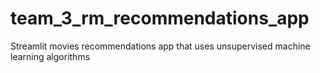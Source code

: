 # team_3_rm_recommendations_app
Streamlit movies recommendations app that uses unsupervised machine learning algorithms

